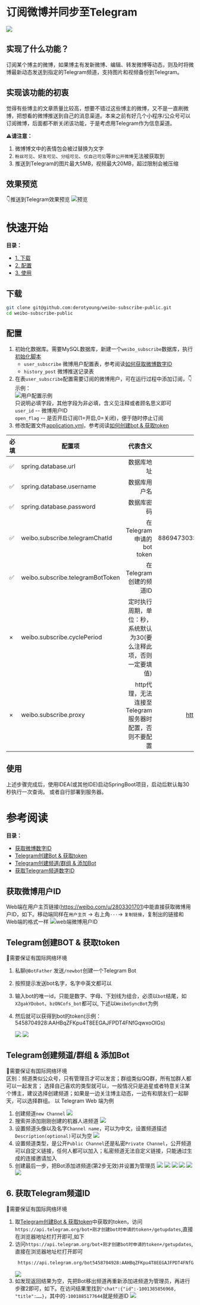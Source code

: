 # 订阅微博并同步至Telegram
![](https://img.shields.io/badge/%E6%8F%90%E7%A4%BA-%E7%94%B5%E6%8A%A5%E5%8A%9F%E8%83%BD%E9%9C%80%E7%A7%91%E5%AD%A6%E4%B8%8A%E7%BD%91-informational)

## 实现了什么功能？
订阅某个博主的微博，如果博主有发新微博、编辑、转发微博等动态，则及时将微博最新动态发送到指定的Telegram频道，支持图片和视频备份到Telegram。

## 实现该功能的初衷
觉得有些博主的文章质量比较高，想要不错过这些博主的微博，又不是一直刷微博，把想看的微博推送到自己的消息渠道。本来之前有好几个小程序/公众号可以订阅微博，后面都不断关闭该功能，于是考虑用Telegram作为信息渠道。

**⚠️请注意：**
1. 微博博文中的表情包会被过替换为文字
2. `粉丝可见`、`好友可见`、`分组可见`、`仅自己可见`等`非公开微博`无法被获取到
3. 推送到Telegram的图片最大5MB，视频最大20MB，超过限制会被压缩


## 效果预览
👇推送到Telegram效果预览 ![预览](docs/preview.jpg)

# <h1 id="quickstart">快速开始</h1>
**目录：**
* [1. 下载](#f1)
* [2. 配置](#f2)
* [3. 使用](#f3)

## <h2 id="f1">下载</h2>
```bash
git clone git@github.com:derotyoung/weibo-subscribe-public.git
cd weibo-subscribe-public
```

## <h2 id="f2">配置</h2>
1. 初始化数据库。需要MySQL数据库，新建一个`weibo_subscribe`数据库，执行[初始化脚本](src/main/resources/sql/weibo_subscribe_init.sql)
   * `user_subscribe` 微博用户配置表，参考阅读[如何获取微博数字ID](#b5)
   * `history_post` 微博推送记录表
2. 在表`user_subscribe`配置需要订阅的微博用户，可在运行过程中添加订阅，👇示例：<br>![用户配置示例](docs/user_subscribe_preview.png)<br>
   只说明必填字段，其他字段为非必填，含义见注释或者顾名思义即可<br>
   `user_id`    -- 微博用户ID<br>
   `open_flag`  -- 是否开启订阅(1=开启,0=关闭)，便于随时停止订阅
3. 修改配置文件[application.yml](src/main/resources/application.yml)，参考阅读[如何创建bot & 获取token](#b3) <br>

|必填| 配置项        |                                代表含义 |                       示例 |
|----| --------      |------------------------------------:|-------------------------:|
|✅| spring.database.url |                               数据库地址 |           localhost:3306 |
|✅| spring.database.username |                              数据库用户名 |                     root |
|✅| spring.database.password |                               数据库密码 |                   123456 |
|✅| weibo.subscribe.telegramChatId |               在Telegram申请的bot token | 886947303:AAFGhtD3s5KDJ… |
|✅| weibo.subscribe.telegramBotToken |                    在Telegram创建的频道ID |           -1003769903788 |
|×| weibo.subscribe.cyclePeriod | 定时执行周期，单位：秒，系统默认为30(要么注释此项，否则一定要填值) |                        3 |
|×| weibo.subscribe.proxy |   http代理，无法连接至Telegram服务器时配置，否则不要配置 |    http://127.0.0.1:7890 |

## <h2 id="f3">使用</h2>
   上述步骤完成后，使用IDEA(或其他IDE)启动SpringBoot项目，启动后默认每30秒执行一次查询。
   或者自行部署到服务器。


# <h1 id="reference">参考阅读</h1>
**目录：**
* [获取微博数字ID](#r1)
* [Telegram创建Bot & 获取token](#r2)
* [Telegram创建频道/群组 & 添加Bot](#r3)
* [获取Telegram频道数字ID](#r4)

## <h2 id="r1">获取微博用户ID</h2>
Web端在用户主页链接(https://weibo.com/u/2803301701)中能直接获取微博用户ID，如下。移动端同样在`用户主页` -> 右上角`···`-> `复制链接`，复制出的链接和Web端的格式一样
![web端微博用户ID](docs/weibo_user_id.jpg)

## <h2 id="r2">Telegram创建BOT & 获取token</h2>
🔔需要保证有国际网络环境<br>
1. 私聊`@BotFather` 发送`/newbot`创建一个Telegram Bot
2. 按照提示发送bot名字，名字中英文都可以
3. 输入bot的唯一id，只能是数字、字母、下划线为组合，必须以`bot`结尾，如`XZgakYDobot`、`bzONCofs_bot`都可以, 下述以`WeiboSyncBot`为例
4. 然后就可以获得到bot的token(示例：5458704928:AAHBqZFKpu4T8EEGAJFPDT4FNfGqwxoOlGs)

   ![](docs/telegram_find_bot.jpg)
   ![](docs/telegram_create_bot.jpg)

## <h2 id="r3">Telegram创建频道/群组 & 添加Bot</h2>
🔔需要保证有国际网络环境<br>
区别：频道类似公众号，只有管理员才可以发言；群组类似QQ群，所有加群人都可以一起发言；
选择自己喜欢的类型就可以，一般情况只是追星或者特意关注某个博主，建议选择创建频道；如果是一边关注博主动态，一边有和朋友们一起聊天，可以选择群组。
以 Telegram Web 端为例
1. 创建频道`new Channel`
   ![](docs/telegram_create_channel1.jpg)
2. 搜索并添加刚刚创建的机器人进频道
   ![](docs/telegram_create_channel2.jpg)
3. 设置频道头像以及名字`Channel name`，可以为中文，设置频道描述`Description(optional)`可以为空
   ![](docs/telegram_create_channel3.jpg)
4. 设置频道类型，是公开`Public Channel`还是私密`Private Channel`，公开频道可以自定义链接，任何人都可以加入；私密频道无法自定义链接，只能通过生成的连接邀请加入
5. 创建最后一步，把Bot添加进频道(第2步无效)并设置为管理员
   ![](docs/telegram_channel_add_bot1.jpg)
   ![](docs/telegram_channel_add_bot2.jpg)
   ![](docs/telegram_channel_add_bot3.jpg)
   ![](docs/telegram_channel_add_bot4.jpg)
   ![](docs/telegram_channel_add_bot5.jpg)
   ![](docs/telegram_channel_add_bot6.jpg)

## <h2 id="b6">6. 获取Telegram频道ID</h2>
🔔需要保证有国际网络环境<br>
1. 取[Telegram创建Bot & 获取token](#r2)中获取的token，访问`https://api.telegram.org/bot+刚才创建bot时申请的token+/getupdates`,直接在浏览器地址栏打开即可,如下
2. 访问`https://api.telegram.org/bot+刚才创建bot时申请的token+/getupdates`, 直接在浏览器地址栏打开即可
   ```bash
    https://api.telegram.org/bot5458704928:AAHBqZFKpu4T8EEGAJFPDT4FNfGqwxoOlGs/getupdates
   ```
   ![](docs/telegram_channel_id1.jpg) 
3. 如发现返回结果为空，先把Bot移出频道再重新添加进频道为管理员，再进行步骤2即可，如下。在访问结果里找到```"chat":{"id":-1001385856968, "title":……}```，其中的`-1001885177644`就是频道ID
   ![](docs/telegram_channel_id2.jpg) 

